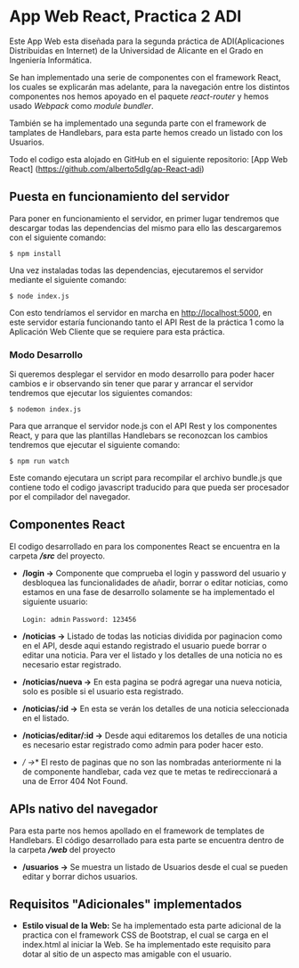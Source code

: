 # App Web React, Practica 2 ADI 

Este App Web esta diseñada para la segunda práctica de ADI(Aplicaciones Distribuidas en Internet) de la Universidad de Alicante en el Grado en Ingeniería Informática.

Se han implementado una serie de componentes con el framework React, los cuales se explicarán mas adelante, para la navegación entre los distintos componentes nos hemos apoyado en el paquete *react-router* y hemos usado *Webpack* como *module bundler*.

También se ha implementado una segunda parte con el framework de tamplates de Handlebars, para esta parte hemos creado un listado con los Usuarios.

Todo el codigo esta alojado en GitHub en el siguiente repositorio: [App Web React] (https://github.com/alberto5dlg/ap-React-adi) 

## Puesta en funcionamiento del servidor
Para poner en funcionamiento el servidor, en primer lugar tendremos que descargar todas las dependencias del mismo para ello las descargaremos con el siguiente comando: 
	
	$ npm install
	
Una vez instaladas todas las dependencias, ejecutaremos el servidor mediante el siguiente comando: 

	$ node index.js 
	
Con esto tendríamos el servidor en marcha en [http://localhost:5000](http://localhost:5000), en este servidor estaría funcionando tanto el API Rest de la práctica 1 como la Aplicación Web Cliente que se requiere para esta práctica. 

### Modo Desarrollo 
Si queremos desplegar el servidor en modo desarrollo para poder hacer cambios e ir observando sin tener que parar y arrancar el servidor tendremos que ejecutar los siguientes comandos: 

	$ nodemon index.js 
	
Para que arranque el servidor node.js con el API Rest y los componentes React, y para que las plantillas Handlebars se reconozcan los cambios tendremos que ejecutar el siguiente comando: 

	$ npm run watch
	
Este comando ejecutara un script para recompilar el archivo bundle.js que contiene todo el codigo javascript traducido para que pueda ser procesador por el compilador del navegador. 

## Componentes React

El codigo desarrollado en para los componentes React se encuentra en la carpeta ***/src*** del proyecto.

- **/login ->** Componente que comprueba el login y password del usuario y desbloquea las funcionalidades de añadir, borrar o editar noticias, como estamos en una fase de desarrollo solamente se ha implementado el siguiente usuario: 

	`Login: admin`
	`Password: 123456`
- **/noticias ->** Listado de todas las noticias dividida por paginacion como en el API, desde aqui estando registrado el usuario puede borrar o editar una noticia. Para ver el listado y los detalles de una noticia no es necesario estar registrado.

- **/noticias/nueva ->** En esta pagina se podrá agregar una nueva noticia, solo es posible si el usuario esta registrado. 

- **/noticias/:id ->** En esta se verán los detalles de una noticia seleccionada en el listado.

- **/noticias/editar/:id ->** Desde aqui editaremos los detalles de una noticia es necesario estar registrado como admin para poder hacer esto. 

- **/* ->** El resto de paginas que no son las nombradas anteriormente ni la de componente handlebar, cada vez que te metas te redireccionará a una de Error 404 Not Found.

## APIs nativo del navegador

Para esta parte nos hemos apollado en el framework de templates de Handlebars. El código desarrollado para esta parte se encuentra dentro de la carpeta ***/web*** del proyecto 

- **/usuarios ->** Se muestra un listado de Usuarios desde el cual se pueden editar y borrar dichos usuarios.
	


## Requisitos "Adicionales" implementados

- **Estilo visual de la Web:** Se ha implementado esta parte adicional de la practica con el framework CSS de Bootstrap, el cual se carga en el index.html al iniciar la Web. Se ha implementado este requisito para dotar al sitio de un aspecto mas amigable con el usuario. 
